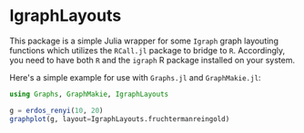 # IgraphLayouts

This package is a simple Julia wrapper for some `Igraph` graph layouting functions which utilizes the `RCall.jl` package to bridge to `R`. Accordingly, you need to have both `R` and the `igraph` R package installed on your system.

Here's a simple example for use with `Graphs.jl` and `GraphMakie.jl`:

```julia
using Graphs, GraphMakie, IgraphLayouts

g = erdos_renyi(10, 20)
graphplot(g, layout=IgraphLayouts.fruchtermanreingold)
```
